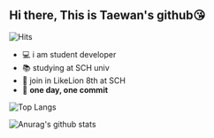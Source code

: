 ## Hi there, This is Taewan's github😘

![Hits](https://hits.seeyoufarm.com/api/count/incr/badge.svg?url=https%3A%2F%2Fgithub.com%2Fwwan13)                       
	
- 💻 i am student developer
- 📚 studying at SCH univ
- 🦁 join in LikeLion 8th at SCH
- 🙏 **one day, one commit**


![Top Langs](https://github-readme-stats.vercel.app/api/top-langs/?username=wwan13&layout=compact)


![Anurag's github stats](https://github-readme-stats.vercel.app/api?username=wwan13&show_icons=true&theme=tokyonight)

